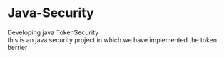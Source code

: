 # Java-Security
Developing java TokenSecurity<br>
this is an java security project in which we have implemented the token berrier 
